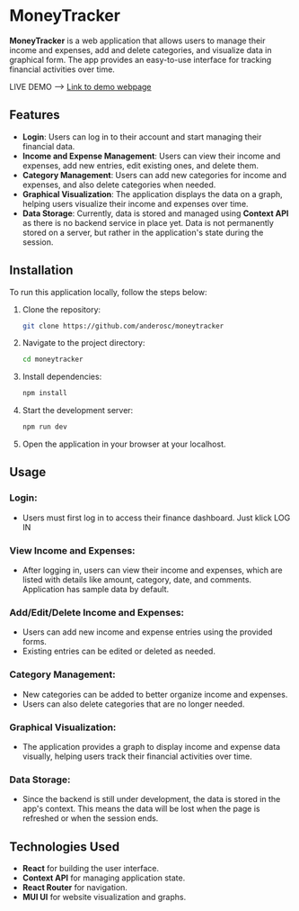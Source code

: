 
# MoneyTracker

**MoneyTracker** is a web application that allows users to manage their income and expenses, add and delete categories, and visualize data in graphical form. The app provides an easy-to-use interface for tracking financial activities over time.

LIVE DEMO --> <a href="https://moneytracker-7d066.web.app/" target="_blank">Link to demo webpage</a>
## Features

- **Login**: Users can log in to their account and start managing their financial data.
- **Income and Expense Management**: Users can view their income and expenses, add new entries, edit existing ones, and delete them.
- **Category Management**: Users can add new categories for income and expenses, and also delete categories when needed.
- **Graphical Visualization**: The application displays the data on a graph, helping users visualize their income and expenses over time.
- **Data Storage**: Currently, data is stored and managed using **Context API** as there is no backend service in place yet. Data is not permanently stored on a server, but rather in the application's state during the session.

## Installation

To run this application locally, follow the steps below:

1. Clone the repository:
   ```bash
   git clone https://github.com/anderosc/moneytracker
   ```
   
2. Navigate to the project directory:
   ```bash
   cd moneytracker
   ```

3. Install dependencies:
   ```bash
   npm install
   ```

4. Start the development server:
   ```bash
   npm run dev
   ```

5. Open the application in your browser at your localhost.

## Usage

### Login:
- Users must first log in to access their finance dashboard. Just klick LOG IN

### View Income and Expenses:
- After logging in, users can view their income and expenses, which are listed with details like amount, category, date, and comments. Application has sample data by default.

### Add/Edit/Delete Income and Expenses:
- Users can add new income and expense entries using the provided forms.
- Existing entries can be edited or deleted as needed.

### Category Management:
- New categories can be added to better organize income and expenses.
- Users can also delete categories that are no longer needed.

### Graphical Visualization:
- The application provides a graph to display income and expense data visually, helping users track their financial activities over time.

### Data Storage:
- Since the backend is still under development, the data is stored in the app's context. This means the data will be lost when the page is refreshed or when the session ends.

## Technologies Used

- **React** for building the user interface.
- **Context API** for managing application state.
- **React Router** for navigation.
- **MUI UI** for website visualization and graphs.

